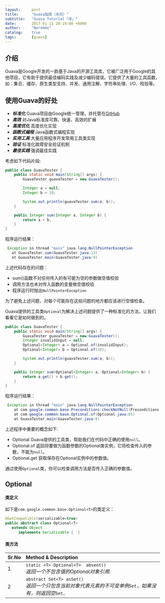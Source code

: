 ```yaml
---
layout:     post
title:      "Guava指南（未完）"
subtitle:   "Guava Tutorial「译」"
date:       2017-01-11 20:19:00 +0800
author:     "Nerd4me"
catalog:    true
tags:       [guava]
---
```


## 介绍

Guava是Google开发的一款基于Java的开源工具库，它被广泛用于Google的其他项目，它有助于提供最佳编码实践及减少编码错误。它提供了大量的工具函数，如：集合、缓存、原生类型支持、并发、通用注解、字符串处理、I/O、校验等。

## 使用Guava的好处

- ***标准化*** Guava项目由Google统一管理，并托管在[GitHub](https://github.com/google/guava)
- ***高效*** 对Java标准库可靠、快速、高效的扩展
- ***高度优化*** 高度优化实现
- ***函数式编程*** Java函数式编程实现
- ***实用工具*** 大量应用程序开发常用工具类实现
- ***验证*** 标准化故障安全验证机制
- ***最佳实践*** 强调最佳实践

考虑如下代码片段:

```java
public class GuavaTester {
    public static void main(String[] args) {
        GuavaTester guavaTester = new GuavaTester();

        Integer a = null;
        Integer b = 10;

        System.out.println(guavaTester.sum(a, b));
    }

    public Integer sum(Integer a, Integer b) {
        return a + b;
    }
}
```

程序运行结果：

```java
 Exception in thread "main" java.lang.NullPointerException
   at GuavaTester.sum(GuavaTester.java:13)
   at GuavaTester.main(GuavaTester.java:9)
```

上述代码存在的问题：

- sum()函数不对任何传入的有可能为空的参数做空值校验
- 调用方法也未对传入函数的变量做空值校验
- 程序运行时抛出`NullPointerException`

为了避免上述问题，对每个可能存在这些问题的地方都应该进行空值检查。

Guava提供的工具类`Optional`为解决上述问题提供了一种标准化的方法，让我们看看它是如何做到的。

```java
public class GuavaTester {
    public static void main(String[] args) {
        GuavaTester guavaTester = new GuavaTester();
        Integer invalidInput = null;
        Optional<Integer> a = Optional.of(invalidInput);
        Optional<Integer> b = Optional.of(10);

        System.out.println(guavaTester.sum(a, b));
    }

    public Integer sum(Optional<Integer> a, Optional<Integer> b) {
        return a.get() + b.get();
    }
}
```

程序运行结果：

```java
 Exception in thread "main" java.lang.NullPointerException
    at com.google.common.base.Preconditions.checkNotNull(Preconditions.java:210)
    at com.google.common.base.Optional.of(Optional.java:85)
    at GuavaTester.main(GuavaTester.java:8)
```

上述程序中重要的概念如下:

- Optional Guava提供的工具类，帮助我们在代码中正确的使用`null`。
- Optional.of 返回将要做为函数参数的Optional类实例，它将检查传入的参数，不能为`null`。
- Optional.get 获取保存在Optional实例中的参数值。

通过使用`Optional`类，你可以检查调用方法是否传入正确的参数值。

## Optional

#### 类定义

如下是`com.google.common.base.Optional<T>`的类定义：

```java
@GwtCompatible(serializable=true)
public abstract class Optional<T>
   extends Object
      implements Serializable {  }
```

#### 类方法

|Sr.No| Method & Description                                            |
|:----|:----------------------------------------------------------------|
|1    | `static <T> Optional<T>  absent()`<br />*返回一个不包含值的Optional对象引用.*                                      |
|2    | `abstract Set<T> asSet()`<br />*返回一个只包含当前对象代表元素的不可变单例`Set`，如果没有，则返回空`Set`..*                                      |